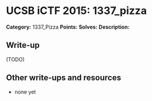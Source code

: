 # UCSB iCTF 2015: 1337_pizza

**Category:** 1337_Pizza
**Points:** 
**Solves:** 
**Description:**



## Write-up

(TODO)

## Other write-ups and resources

* none yet
